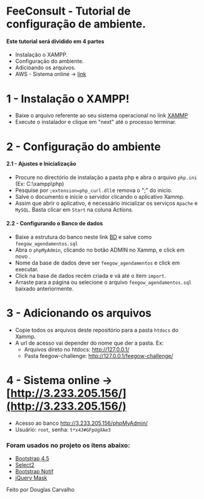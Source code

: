 # FeeConsult - Tutorial de configuração de ambiente.

#### Este tutorial será dividido em 4 partes

- Instalação o XAMPP.
- Configuração do ambiente.
- Adicioando os arquivos.
- AWS - Sistema online -> [link](http://3.233.205.156/)

# 1 - Instalação o XAMPP!

  - Baixe o arquivo referente ao seu sistema operacional no link [XAMMP](https://www.apachefriends.org/pt_br/download.html)
  - Execute o instalador e clique em "next" até o processo terminar.

# 2 - Configuração do ambiente
#### 2.1 - Ajustes e Inicialização
  - Procure no directório de instalação a pasta php e abra o arquivo `php.ini` (Ex: C:\xampp\php)
  - Pesquise por `;extension=php_curl.dll`e remova o ";" do inicio.
  - Salve o documento e inicie o servidor clicando o aplicativo Xammp.
  - Assim que abrir o aplicativo, é necessário inicializar os serviços `Apache` e `MySQL`. Basta clicar em `Start` na coluna Actions.
#### 2.2 - Configurando o Banco de dados
  - Baixe a estrutura do banco neste link [BD](http://3.233.205.156/bd/feegow_agendamentos.sql) e salve como `feegow_agendamentos.sql`
  - Abra o `phpMyAdmin`, clicando no botão ADMIN no Xammp, e click em novo .
  - Nome da base de dados deve ser `feegow_agendamentos` e click em executar.
  - Click na base de dados recém criada e vá até o item `import`.
  - Arraste para a página ou selecione o arquivo `feegow_agendamentos.sql` baixado anteriormente.

# 3 - Adicionando os arquivos
  - Copie todos os arquivos deste repositório para a pasta `htdocs` do Xammp. 
  - A url de acesso vai depender do nome que der a pasta. Ex:   
    * Arquivos direto no htdocs: http://127.0.0.1/
    * Pasta feegow-challenge: http://127.0.0.1/feegow-challenge/
    
# 4 - Sistema online -> [http://3.233.205.156/](http://3.233.205.156/)
  - Acesso ao banco http://3.233.205.156/phpMyAdmin/
  - Usuário: `root`, senha: `t*x4J#GFpUgXAe3`

### Foram usados no projeto os itens abaixo:
 - [Bootstrap 4.5](https://getbootstrap.com/)
 - [Select2](https://select2.org/)
 - [Bootstrap Notif](http://bootstrap-notify.remabledesigns.com/)
 - [jQuery Mask](https://igorescobar.github.io/jQuery-Mask-Plugin/)
 
 Feito por Douglas Carvalho
